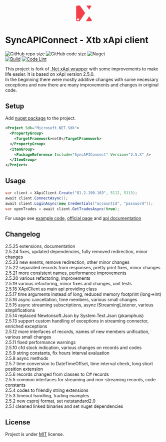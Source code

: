 <p align="center">
  <img src="\src\SyncAPIConnector\package_icon.png " alt="SyncAPIConnect" width="50"/>
</p>

# SyncAPIConnect - Xtb xApi client  

![GitHub repo size](https://img.shields.io/github/repo-size/jirikostiha/xtb-xApi)
![GitHub code size](https://img.shields.io/github/languages/code-size/jirikostiha/xtb-xApi)
![Nuget](https://img.shields.io/nuget/dt/SyncAPIConnect)  
[![Build](https://github.com/jirikostiha/xtb-xApi/actions/workflows/build.yml/badge.svg)](https://github.com/jirikostiha/xtb-xApi/actions/workflows/build.yml)
[![Code Lint](https://github.com/jirikostiha/xtb-xApi/actions/workflows/lint-code.yml/badge.svg)](https://github.com/jirikostiha/xtb-xApi/actions/workflows/lint-code.yml)

This project is fork of [.Net xApi wrapper](http://developers.xstore.pro/api/wrappers.html) with some improvements to make life easier.
It is based on xApi version 2.5.0.  
In the beginning there were mostly additive changes with some necessary exceptions and now there are many improvements and changes in original code.  


## Setup

Add [nuget package](https://www.nuget.org/packages/SyncAPIConnect) to the project.  
```xml
<Project Sdk="Microsoft.NET.Sdk">
  <PropertyGroup>
    <TargetFramework>net8</TargetFramework>
  </PropertyGroup>
  <ItemGroup>
    <PackageReference Include="SyncAPIConnect" Version="2.5.X" />
  </ItemGroup>
</Project>
```

## Usage

```csharp
var client = XApiClient.Create("81.2.190.163", 5112, 5113);
await client.ConnectAsync();
await client.LoginAsync(new Credentials("accountId", "password"));
var openTrades = await client.GetTradesAsync(true);
```

For usage see [example code](./src/SystemTests/Program.cs ), [official page](http://developers.xstore.pro/) and [api documentation](http://developers.xstore.pro/documentation/)


## Changelog

2.5.25 extensions, documentation  
2.5.24 fixes, updated dependencies, fully removed redirection, minor changes  
2.5.23 new events, remove redirection, other minor changes  
2.5.22 separated records from responses, pretty print fixes, minor changes  
2.5.21 more consistent names, performance improvements  
2.5.20 various refactoring, improvements  
2.5.19 various refactoring, minor fixes and changes, unit tests  
2.5.18 XApiClient as main api providing class  
2.5.17 time arguments instead of long, reduced memory footprint (long->int)  
2.5.16 async cancellation, time members, various small changes  
2.5.15 async streaming subscriptions, async IStreamingListener, various simplifications  
2.5.14 replaced Newtonsoft.Json by System.Text.Json (pkamphuis)  
2.5.13 support custom handling of exceptions in streaming connector, enriched exceptions  
2.5.12 more interfaces of records, names of new members unification, various small changes  
2.5.11 fixed performance warnings  
2.5.10 cfd stock indication, various changes on records and codes  
2.5.9 string constants, fix hours interval evaluation  
2.5.8 async methods  
2.5.7 time conversion to DateTimeOffset, time interval check, long short position extension  
2.5.6 records changed from classes to C# records  
2.5.5 common interfaces for streaming and non-streaming records, code constants  
2.5.4 codes to friendly string extensions  
2.5.3 timeout handling, trading examples  
2.5.2 new csproj format, set netstandard2.0  
2.5.1 cleaned linked binaries and set nuget dependencies


## License

Project is under [MIT](./LICENSE) license.
